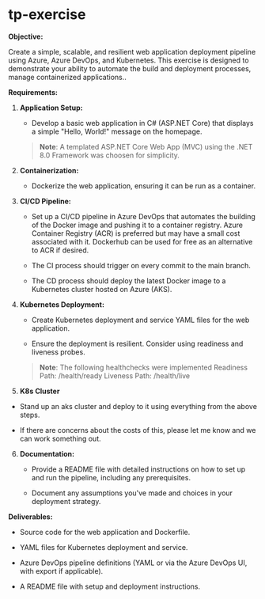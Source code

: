 # tp-exercise

**Objective:**

Create a simple, scalable, and resilient web application deployment pipeline using Azure, Azure DevOps, and Kubernetes. This exercise is designed to demonstrate your ability to automate the build and deployment processes, manage containerized applications..


**Requirements:**

1. **Application Setup:**

   - Develop a basic web application in C# (ASP.NET Core) that displays a simple "Hello, World!" message on the homepage.
	> **Note**: A templated ASP.NET Core Web App (MVC) using the .NET 8.0 Framework was choosen for simplicity.
2. **Containerization:**

   - Dockerize the web application, ensuring it can be run as a container.


3. **CI/CD Pipeline:**

   - Set up a CI/CD pipeline in Azure DevOps that automates the building of the Docker image and pushing it to a container registry.  Azure Container Registry (ACR) is preferred but may have a small cost associated with it. Dockerhub can be used for free as an alternative to ACR if desired.

   - The CI process should trigger on every commit to the main branch.

   - The CD process should deploy the latest Docker image to a Kubernetes cluster hosted on Azure (AKS).


4. **Kubernetes Deployment:**

   - Create Kubernetes deployment and service YAML files for the web application.

   - Ensure the deployment is resilient. Consider using readiness and liveness probes.
	> **Note**: The following healthchecks were implemented
    > Readiness Path: /health/ready
	> Liveness Path: /health/live

5. **K8s Cluster**

- Stand up an aks cluster and deploy to it using everything from the above steps.

- If there are concerns about the costs of this, please let me know and we can work something out.


6. **Documentation:**

   - Provide a README file with detailed instructions on how to set up and run the pipeline, including any prerequisites.

   - Document any assumptions you've made and choices in your deployment strategy.



**Deliverables:**

- Source code for the web application and Dockerfile.

- YAML files for Kubernetes deployment and service.

- Azure DevOps pipeline definitions (YAML or via the Azure DevOps UI, with export if applicable).

- A README file with setup and deployment instructions.
